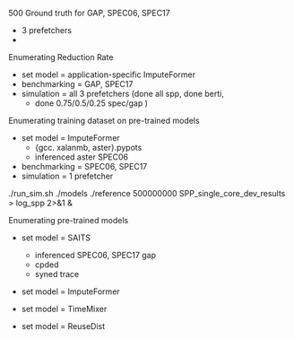 500 Ground truth for GAP, SPEC06, SPEC17
- 3 prefetchers
-
Enumerating Reduction Rate
- set model = application-specific ImputeFormer
- benchmarking = GAP, SPEC17
- simulation = all 3 prefetchers (done all spp, done berti,
	- done 0.75/0.5/0.25 spec/gap )

Enumerating training dataset on pre-trained models
- set model = ImputeFormer
	- {gcc. xalanmb, aster}.pypots
	- inferenced aster SPEC06
- benchmarking = SPEC06, SPEC17
- simulation = 1 prefetcher

./run_sim.sh ./models ./reference 500000000 SPP_single_core_dev_results > log_spp 2>&1 &

Enumerating pre-trained models
- set model = SAITS
	- inferenced SPEC06, SPEC17 gap
	- cpded
	- syned trace
	
	
- set model = ImputeFormer 
- set model = TimeMixer
- set model = ReuseDist
<!--stackedit_data:
eyJoaXN0b3J5IjpbLTUwNzY4Nzg2NCwtMTYyNjQ0Mjk1NCwtOD
QwNjQ3MDI3LDE4OTQyMDA1MjEsMTY0MTAyNjIzMiwxNzE1NzU5
NDA5LDE5NjMzMDk4NjksLTgyODMxMTUxMyw0NTg2MDU1MzMsNj
c0NTk5Mzk2LDIzNTIxMDM4MSwtNTg4MjMxMzYyLC00MTcxNDkw
Miw4OTEwMzQ1OCw0NDA5MDU2MTldfQ==
-->